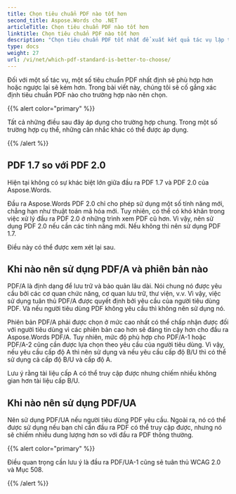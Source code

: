 ```yaml
---
title: Chọn tiêu chuẩn PDF nào tốt hơn
second_title: Aspose.Words cho .NET
articleTitle: Chọn tiêu chuẩn PDF nào tốt hơn
linktitle: Chọn tiêu chuẩn PDF nào tốt hơn
description: "Chọn tiêu chuẩn PDF tốt nhất để xuất kết quả tác vụ lập trình của bạn trong C#. Chuẩn PDF nào tốt hơn – PDF 1.7, PDF 2.0, PDF/A-1, PDF/A-2 hoặc PDF/UA."
type: docs
weight: 27
url: /vi/net/which-pdf-standard-is-better-to-choose/
---
```


Đối với một số tác vụ, một số tiêu chuẩn PDF nhất định sẽ phù hợp hơn hoặc ngược lại sẽ kém hơn. Trong bài viết này, chúng tôi sẽ cố gắng xác định tiêu chuẩn PDF nào cho trường hợp nào nên chọn.

{{% alert color="primary" %}}

Tất cả những điều sau đây áp dụng cho trường hợp chung. Trong một số trường hợp cụ thể, những cân nhắc khác có thể được áp dụng.

{{% /alert %}}

## PDF 1.7 so với PDF 2.0

Hiện tại không có sự khác biệt lớn giữa đầu ra PDF 1.7 và PDF 2.0 của Aspose.Words.

Đầu ra Aspose.Words PDF 2.0 chỉ cho phép sử dụng một số tính năng mới, chẳng hạn như thuật toán mã hóa mới. Tuy nhiên, có thể có khó khăn trong việc xử lý đầu ra PDF 2.0 ở những trình xem PDF cũ hơn. Vì vậy, nên sử dụng PDF 2.0 nếu cần các tính năng mới. Nếu không thì nên sử dụng PDF 1.7.

Điều này có thể được xem xét lại sau.

## Khi nào nên sử dụng PDF/A và phiên bản nào

PDF/A là định dạng để lưu trữ và bảo quản lâu dài. Nói chung nó được yêu cầu bởi các cơ quan chức năng, cơ quan lưu trữ, thư viện, v.v. Vì vậy, việc sử dụng tuân thủ PDF/A được quyết định bởi yêu cầu của người tiêu dùng PDF. Và nếu người tiêu dùng PDF không yêu cầu thì không nên sử dụng nó.

Phiên bản PDF/A phải được chọn ở mức cao nhất có thể chấp nhận được đối với người tiêu dùng vì các phiên bản cao hơn sẽ đáng tin cậy hơn cho đầu ra Aspose.Words PDF/A. Tuy nhiên, mức độ phù hợp cho PDF/A-1 hoặc PDF/A-2 cũng cần được lựa chọn theo yêu cầu của người tiêu dùng. Vì vậy, nếu yêu cầu cấp độ A thì nên sử dụng và nếu yêu cầu cấp độ B/U thì có thể sử dụng cả cấp độ B/U và cấp độ A.

Lưu ý rằng tài liệu cấp A có thể truy cập được nhưng chiếm nhiều không gian hơn tài liệu cấp B/U.

## Khi nào nên sử dụng PDF/UA

Nên sử dụng PDF/UA nếu người tiêu dùng PDF yêu cầu. Ngoài ra, nó có thể được sử dụng nếu bạn chỉ cần đầu ra PDF có thể truy cập được, nhưng nó sẽ chiếm nhiều dung lượng hơn so với đầu ra PDF thông thường.

{{% alert color="primary" %}}

Điều quan trọng cần lưu ý là đầu ra PDF/UA-1 cũng sẽ tuân thủ WCAG 2.0 và Mục 508.

{{% /alert %}}